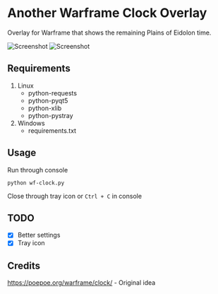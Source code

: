 
Another Warframe Clock Overlay
==============================

Overlay for Warframe that shows the remaining Plains of Eidolon time.

![Screenshot](https://i.imgur.com/IaAFmqV.png)
![Screenshot](https://i.imgur.com/oFrsany.png)

Requirements
----

1. Linux
   - python-requests
   - python-pyqt5
   - python-xlib
   - python-pystray
2. Windows
   - requirements.txt

Usage
----

Run through console

```
python wf-clock.py
```

Close through tray icon or
`Ctrl + C` in console

TODO
----

- [x] Better settings
- [x] Tray icon
  
Credits
----
 
https://poepoe.org/warframe/clock/ - Original idea
